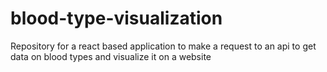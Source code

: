 # blood-type-visualization
Repository for a react based application to make a request to an api to get data on blood types and visualize it on a website
